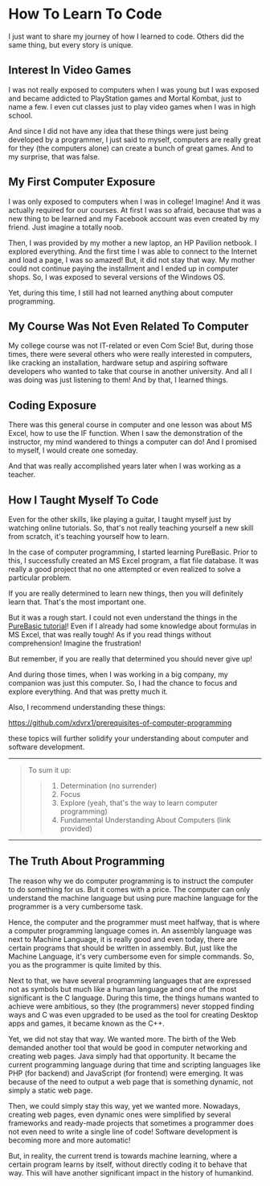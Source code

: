 # How To Learn To Code
I just want to share my journey of how I learned to code.
Others did the same thing, but every story is unique.

## Interest In Video Games
I was not really exposed to computers when I was young but
I was exposed and became addicted to PlayStation games 
and Mortal Kombat, just to name a few. I even cut classes
just to play video games when I was in high school.

And since I
did not have any idea that these things were just being
developed by a programmer, I just said to myself, 
computers are really great for they (the computers alone) 
can create a bunch of great games.
And to my surprise, that was false.

## My First Computer Exposure
I was only exposed to computers when I was in college! Imagine!
And it was actually required for our courses. At first I was
so afraid, because that was a new thing to be learned and
my Facebook account was even created by my friend.
Just imagine a totally noob.

Then, I was provided by my mother a new laptop, an HP Pavilion netbook.
I explored everything. And the first time I was able to connect 
to the Internet and load a page, I was so amazed! But, it did not stay
that way. My mother could not continue paying the installment
and I ended up in computer shops. 
So, I was exposed to several versions of the Windows OS.

Yet, during this time, I still had not learned anything about
computer programming.

## My Course Was Not Even Related To Computer
My college course was not IT-related or even Com Scie! But,
during those times, there were several others who were really interested
in computers, like cracking an installation, 
hardware setup and aspiring software
developers who wanted to take that course in another university. And all
I was doing was just listening to them! And by that, I learned things.

## Coding Exposure
There was this general course in computer and one lesson was about MS Excel,
how to use the IF function. 
When I saw the demonstration of the instructor,
my mind wandered to things a computer can do! 
And I promised to myself, I would create one someday.

And that was really accomplished years later when I was working as a teacher.

## How I Taught Myself To Code
Even for the other skills, like playing a guitar, I taught myself just by
watching online tutorials. So, that's not really teaching yourself a new skill
from scratch, it's teaching yourself how to learn.

In the case of computer programming, I started learning
PureBasic. Prior to this, I successfully created an MS Excel program, a flat
file database. It was really a good project that no one attempted or even
realized to solve a particular problem.

If you are really determined to learn new things, then you will definitely learn that.
That's the most important one.

But it was a rough start. I could not even understand the 
things in the 
[PureBasic tutorial](https://github.com/xdvrx1/purebasic-a-beginners-guide)!
Even if I already had some knowledge about formulas in MS Excel, that was really
tough! As if you read things without comprehension! Imagine the 
frustration!

But remember, if you are really that determined you should never give up!

And during those times, when I was working in a big company, my companion
was just this computer. So, I had the chance to 
focus and explore everything. And that was pretty much it.

Also, I recommend understanding these things:  

<https://github.com/xdvrx1/prerequisites-of-computer-programming>

these topics will further solidify your understanding about
computer and software development.

***
> To sum it up:
> > 1. Determination (no surrender)
> > 2. Focus
> > 3. Explore (yeah, that's the way to learn computer programming)
> > 4. Fundamental Understanding About Computers (link provided)
***

## The Truth About Programming
The reason why we do computer programming is to instruct the computer
to do something for us. But it comes with a price.
The computer can only understand the machine language but using pure
machine language for the programmer is a very cumbersome task.

Hence, the computer and the programmer must meet halfway, that is where
a computer programming language comes in. An assembly language was next 
to Machine Language, it is really good and even today, there are certain 
programs that should be written in assembly.
But, just like the Machine Language, it's very cumbersome 
even for simple commands. So,
you as the programmer is quite limited by this.

Next to that, we have several programming languages that are 
expressed not as symbols but much like a human language and one of
the most significant is the C language. During
this time, the things humans wanted to achieve were ambitious, 
so they (the programmers) never stopped finding ways
and C was even upgraded to be used as the tool for creating Desktop apps and games, 
it became known as the C++.

Yet, we did not stay that way. We wanted more. The birth of the Web demanded another tool
that would be good in computer networking and creating web pages. Java simply had that 
opportunity. It became the current programming language 
during that time and scripting languages like PHP (for backend) and 
JavaScript (for frontend) were emerging.
It was because of the need to output a web page 
that is something dynamic, not simply a static web page.

Then, we could simply stay this way, yet we wanted more. Nowadays, creating web pages,
even dynamic ones were simplified by several frameworks and 
ready-made projects that sometimes
a programmer does not even need to write a single line of code!
Software development is becoming more and more automatic!

But, in reality, the current trend is towards machine learning, where a certain program
learns by itself, without directly coding it to behave that way. This will have
another significant impact in the history of humankind.
